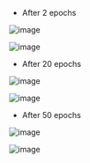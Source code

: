- After 2 epochs

![image](https://github.com/NhanDoV/Cycle-GANs/assets/60571509/e37c1279-2468-4cb5-9046-d4bc5838bc61)

![image](https://github.com/NhanDoV/Cycle-GANs/assets/60571509/d24ae22a-d63e-4bdc-a4c4-d599639a752a)

- After 20 epochs

![image](https://github.com/NhanDoV/Cycle-GANs/assets/60571509/31c36bce-e964-4141-8147-71f70e50b1cb)

![image](https://github.com/NhanDoV/Cycle-GANs/assets/60571509/58ed1cf7-d816-4df2-84dd-82c3c625f821)

- After 50 epochs
  
![image](https://github.com/NhanDoV/Cycle-GANs/assets/60571509/0132c0a4-5207-40f2-9c9d-21bd62cb0ee0)

![image](https://github.com/NhanDoV/Cycle-GANs/assets/60571509/d686b7c5-9e97-4c68-b10b-e2ffee9a44f6)
